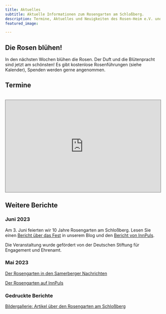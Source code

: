 ```yaml
---
title: Aktuelles
subtitle: Aktuelle Informationen zum Rosengarten am Schloßberg.
description: Termine, Aktuelles und Neuigkeiten des Rosen-Heim e.V. und des Rosengartens am Schloßberg
featured_image:

---
```


## Die Rosen blühen!

In den nächsten Wochen blühen die Rosen. Der Duft und die Blütenpracht sind jetzt am schönsten!
Es gibt kostenlose Rosenführungen (siehe Kalender), Spenden werden gerne angenommen.

## Termine
<br>
<div class="wrap">
<iframe src="https://calendar.google.com/calendar/embed?height=600&wkst=1&bgcolor=%23c182ae&ctz=Europe%2FBerlin&mode=AGENDA&src=MzdkOTYxMDViNmYxOTUyYmUwNWFlNDQ2MjhlOWI1Y2MyMjc3MTg3MDY5ZDgzODE5MDY1YjliNjAwYjg1NmY5YUBncm91cC5jYWxlbmRhci5nb29nbGUuY29t&color=%239E69AF" style="border:solid 1px #777" width="100%" height="300px" frameborder="0" scrolling="no"></iframe>
</div>

## Weitere Berichte

### Juni 2023 

Am 3. Juni feierten wir 10 Jahre Rosengarten am Schloßberg.
Lesen Sie einen [Bericht über das Fest](/blog/10-jahre-rosengarten) in unserem Blog und den [Bericht von InnPuls](https://innpuls.me/ein-fest-aus-duft-und-farben/).

Die Veranstaltung wurde gefördert von der Deutschen Stiftung für Engagement und Ehrenamt.

### Mai 2023

[Der Rosengarten in den Samerberger Nachrichten](https://www.samerbergernachrichten.de/sehenswert-der-rosengarten-auf-der-schlossbergkuppe/)

[Der Rosengarten auf InnPuls](https://innpuls.me/schlossberger-rosengarten-braucht-hilfe/)

### Gedruckte Berichte

[Bildergallerie: Artikel über den Rosengarten am Schloßberg](/presse)

